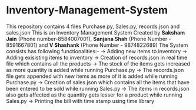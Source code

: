# Inventory-Management-System
This repository contains 4 files Purchase.py, Sales.py, records.json and sales.json
This is an Inventory Management System 
Created by **Saksham Jain** (Phone number-8584007001), **Sanjana Shah** (Phone Number - 8591667801) and **V Shashank** (Phone Number - 9874822689)
The System consists has following functionalities:-
  -> Adding new items to inventory
  -> Adding exisisting items to inventory
  -> Creation of records.json in real time file which contains all the products 
  -> The stock of the items gets increased as more quantity is added while running Purchase.py
  -> The records.json file gets appended with new items as more of it is added while running Purchase.py
  -> Creation of sales.json which contains all the items that have been entered to be sold while running Sales.py
  -> The items in records.json also gets affected as the quantity gets lesser for a product while running Sales.py
  -> Printing the bill with time stamp using time library
